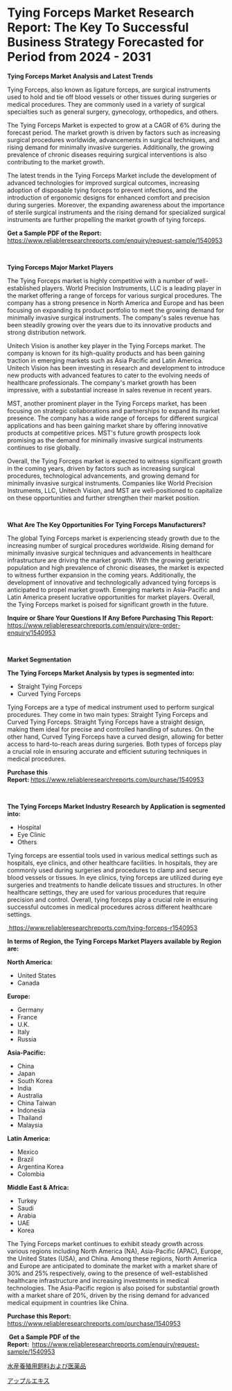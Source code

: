 <p><h1>Tying Forceps Market Research Report: The Key To Successful Business Strategy Forecasted for Period from 2024 - 2031</h1></p><p><strong>Tying Forceps Market Analysis and Latest Trends</strong></p>
<p><p>Tying Forceps, also known as ligature forceps, are surgical instruments used to hold and tie off blood vessels or other tissues during surgeries or medical procedures. They are commonly used in a variety of surgical specialties such as general surgery, gynecology, orthopedics, and others.</p><p>The Tying Forceps Market is expected to grow at a CAGR of 6% during the forecast period. The market growth is driven by factors such as increasing surgical procedures worldwide, advancements in surgical techniques, and rising demand for minimally invasive surgeries. Additionally, the growing prevalence of chronic diseases requiring surgical interventions is also contributing to the market growth.</p><p>The latest trends in the Tying Forceps Market include the development of advanced technologies for improved surgical outcomes, increasing adoption of disposable tying forceps to prevent infections, and the introduction of ergonomic designs for enhanced comfort and precision during surgeries. Moreover, the expanding awareness about the importance of sterile surgical instruments and the rising demand for specialized surgical instruments are further propelling the market growth of tying forceps.</p></p>
<p><strong>Get a Sample PDF of the Report:&nbsp;</strong> <a href="https://www.reliableresearchreports.com/enquiry/request-sample/1540953">https://www.reliableresearchreports.com/enquiry/request-sample/1540953</a></p>
<p>&nbsp;</p>
<p><strong>Tying Forceps Major Market Players</strong></p>
<p><p>The Tying Forceps market is highly competitive with a number of well-established players. World Precision Instruments, LLC is a leading player in the market offering a range of forceps for various surgical procedures. The company has a strong presence in North America and Europe and has been focusing on expanding its product portfolio to meet the growing demand for minimally invasive surgical instruments. The company's sales revenue has been steadily growing over the years due to its innovative products and strong distribution network.</p><p>Unitech Vision is another key player in the Tying Forceps market. The company is known for its high-quality products and has been gaining traction in emerging markets such as Asia Pacific and Latin America. Unitech Vision has been investing in research and development to introduce new products with advanced features to cater to the evolving needs of healthcare professionals. The company's market growth has been impressive, with a substantial increase in sales revenue in recent years.</p><p>MST, another prominent player in the Tying Forceps market, has been focusing on strategic collaborations and partnerships to expand its market presence. The company has a wide range of forceps for different surgical applications and has been gaining market share by offering innovative products at competitive prices. MST's future growth prospects look promising as the demand for minimally invasive surgical instruments continues to rise globally.</p><p>Overall, the Tying Forceps market is expected to witness significant growth in the coming years, driven by factors such as increasing surgical procedures, technological advancements, and growing demand for minimally invasive surgical instruments. Companies like World Precision Instruments, LLC, Unitech Vision, and MST are well-positioned to capitalize on these opportunities and further strengthen their market position.</p></p>
<p>&nbsp;</p>
<p><strong>What Are The Key Opportunities For Tying Forceps Manufacturers?</strong></p>
<p><p>The global Tying Forceps market is experiencing steady growth due to the increasing number of surgical procedures worldwide. Rising demand for minimally invasive surgical techniques and advancements in healthcare infrastructure are driving the market growth. With the growing geriatric population and high prevalence of chronic diseases, the market is expected to witness further expansion in the coming years. Additionally, the development of innovative and technologically advanced tying forceps is anticipated to propel market growth. Emerging markets in Asia-Pacific and Latin America present lucrative opportunities for market players. Overall, the Tying Forceps market is poised for significant growth in the future.</p></p>
<p><strong>Inquire or Share Your Questions If Any Before Purchasing This Report:</strong> <a href="https://www.reliableresearchreports.com/enquiry/pre-order-enquiry/1540953">https://www.reliableresearchreports.com/enquiry/pre-order-enquiry/1540953</a></p>
<p>&nbsp;</p>
<p><strong>Market Segmentation</strong></p>
<p><strong>The Tying Forceps Market Analysis by types is segmented into:</strong></p>
<p><ul><li>Straight Tying Forceps</li><li>Curved Tying Forceps</li></ul></p>
<p><p>Tying Forceps are a type of medical instrument used to perform surgical procedures. They come in two main types: Straight Tying Forceps and Curved Tying Forceps. Straight Tying Forceps have a straight design, making them ideal for precise and controlled handling of sutures. On the other hand, Curved Tying Forceps have a curved design, allowing for better access to hard-to-reach areas during surgeries. Both types of forceps play a crucial role in ensuring accurate and efficient suturing techniques in medical procedures.</p></p>
<p><strong>Purchase this Report:&nbsp;</strong><a href="https://www.reliableresearchreports.com/purchase/1540953">https://www.reliableresearchreports.com/purchase/1540953</a></p>
<p>&nbsp;</p>
<p><strong>The Tying Forceps Market Industry Research by Application is segmented into:</strong></p>
<p><ul><li>Hospital</li><li>Eye Clinic</li><li>Others</li></ul></p>
<p><p>Tying forceps are essential tools used in various medical settings such as hospitals, eye clinics, and other healthcare facilities. In hospitals, they are commonly used during surgeries and procedures to clamp and secure blood vessels or tissues. In eye clinics, tying forceps are utilized during eye surgeries and treatments to handle delicate tissues and structures. In other healthcare settings, they are used for various procedures that require precision and control. Overall, tying forceps play a crucial role in ensuring successful outcomes in medical procedures across different healthcare settings.</p></p>
<p><a href="https://www.reliableresearchreports.com/tying-forceps-r1540953">&nbsp;https://www.reliableresearchreports.com/tying-forceps-r1540953</a></p>
<p><strong>In terms of Region, the Tying Forceps Market Players available by Region are:</strong></p>
<p>
    <p> <strong> North America: </strong>
        <ul>
            <li>United States</li>
            <li>Canada</li>
        </ul>
        </p> 
    <p> <strong> Europe: </strong>
        <ul>
            <li>Germany</li>
            <li>France</li>
            <li>U.K.</li>
            <li>Italy</li>
            <li>Russia</li>
        </ul>
        </p> 
    <p> <strong> Asia-Pacific: </strong>
        <ul>
            <li>China</li>
            <li>Japan</li>
            <li>South Korea</li>
            <li>India</li>
            <li>Australia</li>
            <li>China Taiwan</li>
            <li>Indonesia</li>
            <li>Thailand</li>
            <li>Malaysia</li>
        </ul>
        </p> 
    <p> <strong> Latin America: </strong>
        <ul>
            <li>Mexico</li>
            <li>Brazil</li>
            <li>Argentina Korea</li>
            <li>Colombia</li>
        </ul>
        </p> 
    <p> <strong> Middle East & Africa: </strong>
        <ul>
            <li>Turkey</li>
            <li>Saudi</li>
            <li>Arabia</li>
            <li>UAE</li>
            <li>Korea</li>
        </ul>
    </p>
    </p>
<p><p>The Tying Forceps market continues to exhibit steady growth across various regions including North America (NA), Asia-Pacific (APAC), Europe, the United States (USA), and China. Among these regions, North America and Europe are anticipated to dominate the market with a market share of 30% and 25% respectively, owing to the presence of well-established healthcare infrastructure and increasing investments in medical technologies. The Asia-Pacific region is also poised for substantial growth with a market share of 20%, driven by the rising demand for advanced medical equipment in countries like China.</p></p>
<p><strong>Purchase this Report: </strong><a href="https://www.reliableresearchreports.com/purchase/1540953">https://www.reliableresearchreports.com/purchase/1540953</a></p>
<p>&nbsp;<strong>Get a Sample PDF of the Report:&nbsp;&nbsp;</strong><a href="https://www.reliableresearchreports.com/enquiry/request-sample/1540953">https://www.reliableresearchreports.com/enquiry/request-sample/1540953</a></p>
<p><strong></strong></p>
<p><p><a href="https://github.com/DwightHuels1/Market-Research-Report-List-1/blob/main/128665350749.md">水産養殖用飼料および医薬品</a></p><p><a href="https://github.com/tanyaali3/Market-Research-Report-List-1/blob/main/600144350748.md">アップルエキス</a></p></p>